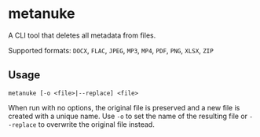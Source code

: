 # metanuke

A CLI tool that deletes all metadata from files.

Supported formats: `DOCX`, `FLAC`, `JPEG`, `MP3`, `MP4`, `PDF`, `PNG`, `XLSX`,
`ZIP`


## Usage

```
metanuke [-o <file>|--replace] <file>
```

When run with no options, the original file is preserved and a new file is
created with a unique name. Use `-o` to set the name of the resulting file or
`--replace` to overwrite the original file instead.
